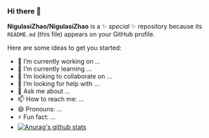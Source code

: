 ### Hi there 👋

**NigulasiZhao/NigulasiZhao** is a ✨ _special_ ✨ repository because its `README.md` (this file) appears on your GitHub profile.

Here are some ideas to get you started:

- 🔭 I’m currently working on ...
- 🌱 I’m currently learning ...
- 👯 I’m looking to collaborate on ...
- 🤔 I’m looking for help with ...
- 💬 Ask me about ...
- 📫 How to reach me: ...
- 😄 Pronouns: ...
- ⚡ Fun fact: ...
- [![Anurag's github stats](https://github-readme-stats.vercel.app/api?username=NigulasiZhao&count_private=true&show_icons=true&theme=dracula)](https://github.com/anuraghazra/github-readme-stats)
